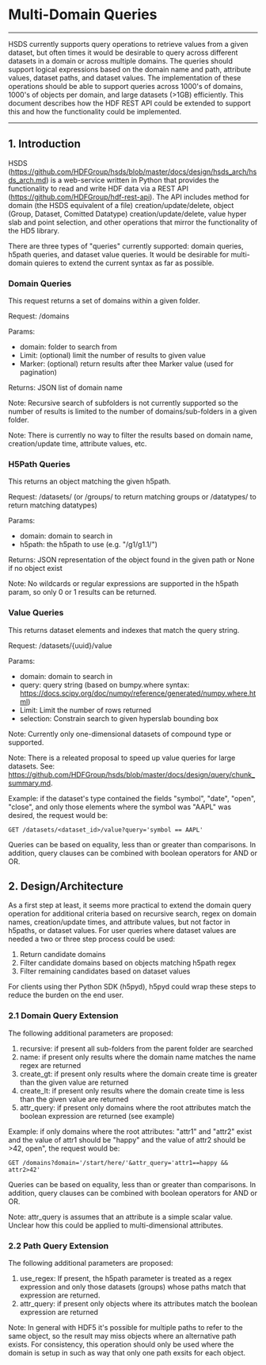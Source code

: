 # Multi-Domain Queries

------

HSDS currently supports query operations to retrieve values from a given dataset, but often times it would be desirable to query across different datasets in a domain or across multiple domains.  The queries should support logical expressions based on the domain name and path, attribute values, dataset paths, and dataset values.  The implementation of these operations should be able to support queries across 1000's of domains, 1000's of objects per domain, and large datasets (>1GB) efficiently.  This document describes how the HDF REST API could be extended to support this and how the functionality could be implemented.

------

## 1. Introduction

HSDS (https://github.com/HDFGroup/hsds/blob/master/docs/design/hsds_arch/hsds_arch.md) is a web-service written in Python that provides the functionality to read and write HDF data via a REST API (https://github.com/HDFGroup/hdf-rest-api).  The API includes method for domain (the HSDS equivalent of a file) creation/update/delete, object (Group, Dataset, Comitted Datatype) creation/update/delete, value hyper slab and point selection, and other operations that mirror the functionality of the HD5 library. 

There are three types of "queries" currently supported: domain queries, h5path queries, and dataset value queries.  It would be desirable for multi-domain quieres to extend the current syntax as far as possible.



### Domain Queries

This request returns a set of domains within a given folder.

Request: /domains

Params:

* domain: folder to search from
* Limit:  (optional) limit the number of results to given value
* Marker: (optional) return results after thee Marker value (used for pagination)

Returns: JSON list of domain name

Note: Recursive search of subfolders is not currently supported so the number of results is limited to the number of domains/sub-folders in a given folder.

Note: There is currently no way to filter the results based on domain name, creation/update time, attribute values, etc.

### H5Path Queries

This returns an object matching the given h5path.

Request: /datasets/ (or /groups/ to return matching groups or /datatypes/ to return matching datatypes)

Params:

* domain: domain to search in
* h5path: the h5path to use (e.g. "/g1/g1.1/")

Returns: JSON representation of the object found in the given path or None if no object exist

Note: No wildcards or regular expressions are supported in the h5path param, so only 0 or 1 results can be returned.

### Value Queries

This returns dataset elements and indexes that match the query string.

Request: /datasets/{uuid}/value

Params:

* domain: domain to search in
* query: query string (based on bumpy.where syntax: https://docs.scipy.org/doc/numpy/reference/generated/numpy.where.html)
* Limit: Limit the number of rows returned
* selection: Constrain search to given hyperslab bounding box 

Note: Currently only one-dimensional datasets of compound type or supported.

Note: There is a releated proposal to speed up value queries for large datasets.  See: https://github.com/HDFGroup/hsds/blob/master/docs/design/query/chunk_summary.md.  

Example: if the dataset's type contained the fields "symbol", "date", "open", "close", and only those elements where the symbol was "AAPL" was desired, the request would be:

```
GET /datasets/<dataset_id>/value?query='symbol == AAPL'
```

Queries can be based on equality, less than or greater than comparisons. In addition, query clauses can be combined with boolean operators for AND or OR.



## 2. Design/Architecture

As a first step at least, it seems more practical to extend the domain query operation for additional criteria   based on recursive search, regex on domain names, creation/update times, and attribute values, but not factor in h5paths, or dataset values.  For user queries where dataset values are needed a two or three step process could be used: 

1. Return candidate domains
2. Filter candidate domains based on objects matching h5path regex
3. Filter remaining candidates based on dataset values

For clients using ther Python SDK (h5pyd), h5pyd could wrap these steps to reduce the burden on the end user.  

### 2.1 Domain Query Extension

The following additional parameters are proposed:

1. recursive: if present all sub-folders from the parent folder are searched
2. name: if present only results where the domain name matches the name regex are returned
3. create_gt: if present only results where the domain create time is greater than the given value are returned
4. create_lt: if present only results where the domain create time is less than the given value are returned
5. attr_query: if present only domains where the root attributes match the boolean expression are returned (see example)

Example: if only domains where the root attributes: "attr1" and "attr2" exist and the value of attr1 should be "happy" and the value of attr2 should be >42, open",  the request would be:

```
GET /domains?domain='/start/here/'&attr_query='attr1==happy && attr2>42'
```

Queries can be based on equality, less than or greater than comparisons. In addition, query clauses can be combined with boolean operators for AND or OR.



Note: attr_query is assumes that an attribute is a simple scalar value.  Unclear how this could be applied to multi-dimensional attributes.

### 2.2 Path Query Extension

The following additional parameters are proposed:

1. use_regex: If present, the h5path parameter is treated as a regex expression and only those datasets (groups) whose paths match that expression are returned.
2. attr_query: if present only objects where its attributes match the boolean expression are returned 

Note: In general with HDF5 it's possible for multiple paths to refer to the same object, so the result may miss objects where an alternative path exists.  For consistency, this operation should only be used where the domain is setup in such as way that only one path exsits for each object.

